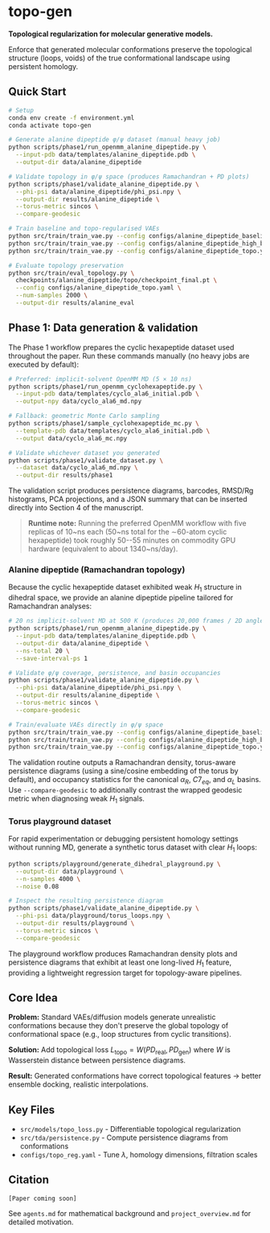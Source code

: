 # topo-gen

**Topological regularization for molecular generative models.**

Enforce that generated molecular conformations preserve the topological structure (loops, voids) of the true conformational landscape using persistent homology.

## Quick Start

```bash
# Setup
conda env create -f environment.yml
conda activate topo-gen

# Generate alanine dipeptide φ/ψ dataset (manual heavy job)
python scripts/phase1/run_openmm_alanine_dipeptide.py \
  --input-pdb data/templates/alanine_dipeptide.pdb \
  --output-dir data/alanine_dipeptide

# Validate topology in φ/ψ space (produces Ramachandran + PD plots)
python scripts/phase1/validate_alanine_dipeptide.py \
  --phi-psi data/alanine_dipeptide/phi_psi.npy \
  --output-dir results/alanine_dipeptide \
  --torus-metric sincos \
  --compare-geodesic

# Train baseline and topo-regularised VAEs
python src/train/train_vae.py --config configs/alanine_dipeptide_baseline.yaml
python src/train/train_vae.py --config configs/alanine_dipeptide_high_beta.yaml
python src/train/train_vae.py --config configs/alanine_dipeptide_topo.yaml

# Evaluate topology preservation
python src/train/eval_topology.py \
  checkpoints/alanine_dipeptide/topo/checkpoint_final.pt \
  --config configs/alanine_dipeptide_topo.yaml \
  --num-samples 2000 \
  --output-dir results/alanine_eval
```

## Phase 1: Data generation & validation

The Phase 1 workflow prepares the cyclic hexapeptide dataset used throughout the
paper. Run these commands manually (no heavy jobs are executed by default):

```bash
# Preferred: implicit-solvent OpenMM MD (5 × 10 ns)
python scripts/phase1/run_openmm_cyclohexapeptide.py \
  --input-pdb data/templates/cyclo_ala6_initial.pdb \
  --output-npy data/cyclo_ala6_md.npy

# Fallback: geometric Monte Carlo sampling
python scripts/phase1/sample_cyclohexapeptide_mc.py \
  --template-pdb data/templates/cyclo_ala6_initial.pdb \
  --output data/cyclo_ala6_mc.npy

# Validate whichever dataset you generated
python scripts/phase1/validate_dataset.py \
  --dataset data/cyclo_ala6_md.npy \
  --output-dir results/phase1
```

The validation script produces persistence diagrams, barcodes, RMSD/Rg
histograms, PCA projections, and a JSON summary that can be inserted directly
into Section 4 of the manuscript.

> **Runtime note:** Running the preferred OpenMM workflow with five replicas of
> 10~ns each (50~ns total for the $\sim$60-atom cyclic hexapeptide) took roughly
> 50--55 minutes on commodity GPU hardware (equivalent to about 1340~ns/day).

### Alanine dipeptide (Ramachandran topology)

Because the cyclic hexapeptide dataset exhibited weak $H_1$ structure in
dihedral space, we provide an alanine dipeptide pipeline tailored for
Ramachandran analyses:

```bash
# 20 ns implicit-solvent MD at 500 K (produces 20,000 frames / 2D angles)
python scripts/phase1/run_openmm_alanine_dipeptide.py \
  --input-pdb data/templates/alanine_dipeptide.pdb \
  --output-dir data/alanine_dipeptide \
  --ns-total 20 \
  --save-interval-ps 1

# Validate φ/ψ coverage, persistence, and basin occupancies
python scripts/phase1/validate_alanine_dipeptide.py \
  --phi-psi data/alanine_dipeptide/phi_psi.npy \
  --output-dir results/alanine_dipeptide \
  --torus-metric sincos \
  --compare-geodesic

# Train/evaluate VAEs directly in φ/ψ space
python src/train/train_vae.py --config configs/alanine_dipeptide_baseline.yaml
python src/train/train_vae.py --config configs/alanine_dipeptide_high_beta.yaml
python src/train/train_vae.py --config configs/alanine_dipeptide_topo.yaml
```

The validation routine outputs a Ramachandran density, torus-aware persistence
diagrams (using a sine/cosine embedding of the torus by default), and occupancy
statistics for the canonical $\alpha_R$, $C7_{eq}$, and $\alpha_L$ basins. Use
`--compare-geodesic` to additionally contrast the wrapped geodesic metric when
diagnosing weak $H_1$ signals.

### Torus playground dataset

For rapid experimentation or debugging persistent homology settings without
running MD, generate a synthetic torus dataset with clear $H_1$ loops:

```bash
python scripts/playground/generate_dihedral_playground.py \
  --output-dir data/playground \
  --n-samples 4000 \
  --noise 0.08

# Inspect the resulting persistence diagram
python scripts/phase1/validate_alanine_dipeptide.py \
  --phi-psi data/playground/torus_loops.npy \
  --output-dir results/playground \
  --torus-metric sincos \
  --compare-geodesic
```

The playground workflow produces Ramachandran density plots and persistence
diagrams that exhibit at least one long-lived $H_1$ feature, providing a
lightweight regression target for topology-aware pipelines.

## Core Idea

**Problem:** Standard VAEs/diffusion models generate unrealistic conformations because they don't preserve the global topology of conformational space (e.g., loop structures from cyclic transitions).

**Solution:** Add topological loss $L_\text{topo} = W(PD_\text{real}, PD_\text{gen})$ where $W$ is Wasserstein distance between persistence diagrams.

**Result:** Generated conformations have correct topological features → better ensemble docking, realistic interpolations.

## Key Files

- `src/models/topo_loss.py` - Differentiable topological regularization
- `src/tda/persistence.py` - Compute persistence diagrams from conformations
- `configs/topo_reg.yaml` - Tune $\lambda$, homology dimensions, filtration scales

## Citation

```
[Paper coming soon]
```

See `agents.md` for mathematical background and `project_overview.md` for detailed motivation.
